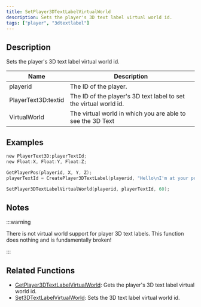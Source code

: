 ```yaml
---
title: SetPlayer3DTextLabelVirtualWorld
description: Sets the player's 3D text label virtual world id.
tags: ["player", "3dtextlabel"]
---
```


<VersionWarn version='omp v1.1.0.2612' />

## Description

Sets the player's 3D text label virtual world id.

| Name      | Description                                                               |
| --------- | ------------------------------------------------------------------------- |
| playerid | The ID of the player.  |
| PlayerText3D:textid | The ID of the player's 3D text label to set the virtual world id. |
| VirtualWorld | The virtual world in which you are able to see the 3D Text            |

## Examples

```c
new PlayerText3D:playerTextId;
new Float:X, Float:Y, Float:Z;

GetPlayerPos(playerid, X, Y, Z);
playerTextId = CreatePlayer3DTextLabel(playerid, "Hello\nI'm at your position", 0x008080FF, X, Y, Z, 40.0);

SetPlayer3DTextLabelVirtualWorld(playerid, playerTextId, 60);
```

## Notes

:::warning

There is not virtual world support for player 3D text labels.
This function does nothing and is fundamentally broken!

:::

## Related Functions

- [GetPlayer3DTextLabelVirtualWorld](GetPlayer3DTextLabelVirtualWorld): Gets the player's 3D text label virtual world id.
- [Set3DTextLabelVirtualWorld](Set3DTextLabelVirtualWorld): Sets the 3D text label virtual world id.
